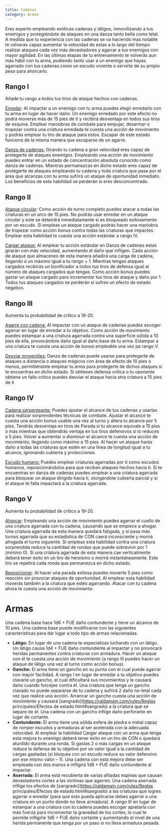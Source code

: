 ```yaml
---
title: Cadenas
category: Armas
---
```


Eres experto empleando exóticas cadenas y látigos, inmovilizando a tus enemigos y protegiéndote de ataques en una danza tanto bella como letal. A medida que tu experiencia con las cadenas se va haciendo mas notable te volverás capaz aumentar la velocidad de estas a lo largo del tiempo realizar ataques cada vez más devastadores y agarrar a tus enemigos con mayor agilidad. En las últimas etapas de tu entrenamiento te volverás aun más hábil con tu arma, pudiendo tanto usar a un enemigo que hayas agarrado con tus cadenas como un escudo viviente o servirte de su propio peso para ahorcarlo.

## Rango I

Añade tu rango a todos tus tiros de ataque hechos con cadenas.

<u>Enredar</u>: Al impactar a un enemigo con tu arma puedes elegir enredarlo con tu arma en lugar de hacer daño. Un enemigo enredado por este efecto no podrá moverse más de 15 pies de ti y recibirá desventaja en todos sus tiros de esquiva. Emplear maniobras de combate para empujar, desarmar o tropezar contra una criatura enredada te cuesta una acción de movimiento y podrás emplear tu tiro de ataque para estos. Escapar de este estado funciona de la misma manera que escaparse de un agarre. 

<u>Danza de cadenas:</u> Girando tu cadena a gran velocidad eres capaz de protegerte de ataques enemigos. Empleando una acción de movimiento puedes entrar en un estado de concentración absoluta conocido como danza de cadenas. Mientras permanezcas en dicho estado eres capaz de protegerte de ataques empleando tu cadena y toda criatura que pase por el área que alcanzas con tu arma sufrirá un ataque de oportunidad inmediato. Los beneficios de esta habilidad se perderán si eres desconcentrado.

## Rango II

<u>Ataque circular</u>: Como acción de turno completo puedes atacar a todas las criaturas en un arco de 15 pies. No podrás usar enredar en un ataque circular y este se detendrá inmediatamente si es bloqueado exitosamente por un escudo. Si empleas un ataque cargado podrás hacer una maniobra de tropezar como acción bonus contra todas las criaturas que impactes. Emplear esta habilidad te cuesta una acción estándar a rango IV.

<u>Cargar ataque:</u> Al emplear tu acción estándar en Danza de cadenas estas girarán con más velocidad, aumentando el daño que infligen. Cada acción de ataque que almacenes de esta manera añadirá una carga de cadena, llegando a un máximo igual a tu rango + 1. Mientras tengas ataques cargados recibirás un bonificador a todos tus tiros de defensa igual al número de ataques cargados que tengas. Como acción bonus puedes gastar un ataque cargado para incrementar tus tiros de ataque y daño por 1. Todos tus ataques cargados se perderán si sufres un efecto de estado negativo.

## Rango III   

Aumenta tu probabilidad de crítico a 19-20. 

<u>Agarre con cadena:</u> Al impactar con un ataque de cadenas puedes escoger agarrar en lugar de enredar a tu objetivo. Como acción de movimiento puedes estampar a una criatura agarrada contra una superficie sólida a 10 pies de ella, provocándole daño igual al daño base de tu arma. Estampar a una criatura te cuesta una acción de bonus empleable una vez pa rango V.  

<u>Desviar proyectiles:</u> Danza de cadenas puede usarse para protegerte de ataques a distancia o ataques mágicos con área de efecto de 10 pies o menos, permitiéndote emplear tu arma para protegerte de dichos ataques si te encuentras en dicho estado. Si obtienes defensa crítica o tu oponente obtiene un fallo crítico puedes desviar el ataque hacia otra criatura a 15 pies de ti  

## Rango IV   

<u>Cadena serpenteante:</u> Puedes ajustar el alcance de tus cadenas y usarlas para realizar sorprendentes técnicas de combate. Ajustar el alcance te cuesta una acción bonus usable una vez al turno y altera tu alcance por 5 pies. Tendrás desventaja en tiros de Parada si tu alcance equivale a 15 pies o más mientras que obtendrás ventaja en tus tiros defensivos si lo reduces a 5 pies. Volver a aumentar o disminuir el alcance te cuesta una acción de movimiento, llegando como máximo a 15 pies. Al hacer un ataque harás daño a todas las criaturas que estén en una línea de longitud igual a tu alcance, ignorando cubierta y protecciones. 

<u>Escudo humano:</u> Puedes emplear criaturas agarradas por ti como escudos humanos, reposicionándolos para que reciban ataques hechos hacia ti. Si te encuentras en danza de cadenas puedes emplear a una criatura agarrada para bloquear un ataque dirigido hacia ti, otorgándote cubierta parcial y si el ataque te falla impactará a la criatura agarrada.  

## Rango V

Aumenta tu probabilidad de crítico a 19-20. 

<u>Ahorcar</u>: Empleando una acción de movimiento puedes agarrar el cuello de una criatura agarrada con tu cadena, causando que se empiece a ahogar. Una criatura agarrada de esta manera quedará fatigada, y si pasa más turnos agarrada que su estadística de CON caerá inconsciente y morirá ahogada el turno siguiente. Si empleas esta habilidad contra una criatura sorprendida reduce la cantidad de rondas que puede sobrevivir por 1 (mínimo 0). Si una criatura agarrada de esta manera cae verticalmente deberá tener éxito en un tiro de heroísmo o morirá instantáneamente. Este tiro se repetirá cada ronda que permanezca en dicho estado. 

<u>Reposicionar</u>: Al hacer una parada exitosa puedes moverte 5 pies como reacción sin provocar ataques de oportunidad. Al emplear esta habilidad moverás también a la criatura que estés agarrando. Atacar con tu cadena ahora te cuesta una acción de movimiento.  

# Armas  

Una cadena base hace 1d6 + FUE daño contundente y tiene un alcance de 10 pies. Una cadena base puede modificarse con las siguientes características para dar lugar a todo tipo de armas relacionadas.

- **Látigo:** En lugar de una cadena te especializas luchando con un látigo. Un látigo causa 1d4 + FUE daño contundente al impactar y no provocará heridas permanentes contra criaturas con armadura. Hacer un ataque con él te cuesta una acción de movimiento (a rango III puedes hacer un ataque de látigo una vez al turno como acción bonus).
- **Gancho:** El arma tiene un gancho en su punta con el cual puede agarrar con mayor facilidad. A rango I en lugar de enredar a tu objetivo puedes clavarle un gancho, el cual dificultará sus movimientos y le causará daño cuando forcejee contra él. Una criatura que tenga un gancho clavado no puede separarse de tu cadena y sufrirá 2 daño no-letal cada vez que realice una acción. Arrancar un gancho cuesta una acción de movimiento y causará [sangrado](https://raldamain.com/rules/Reglas principales/Efectos de estado.html#sangrado) a la criatura que se separe de él. Una cadena con un gancho inflige daño perforante en lugar de cortante.
- **Contundente:** El arma tiene una sólida esfera de piedra o metal capaz de romper escudos y armaduras al ser acelerada con la adecuada velocidad. Al emplear la habilidad Cargar ataque con un arma que tenga esta mejora tu enemigo deberá tener éxito en un tiro de CON o quedará aturdido durante una ronda. Si gastas 2 o más cargas en un ataque reduce la defensa de tu objetivo por un valor igual a la cantidad de cargas gastadas (si bloquea con un escudo reduce su valor defensivo por ese mismo valor – 1). Una cadena con esta mejora debe ser empleada con dos manos e infligirá 1d8 + FUE daño contundente al impactar.
- **Aserrada:** El arma está recubierta de varias afiladas espinas que causan devastadores cortes a las víctimas que agarres. Una cadena aserrada inflige los efectos de [sangrado](https://raldamain.com/rules/Reglas principales/Efectos de estado.html#sangrado) a las criaturas que logres agarrar o enredar (para que esto pueda aplicarse debes agarrar a una criatura en un punto donde no lleve armadura). A rango III en lugar de estampar a una criatura con tu cadena puedes escoger apretarla con más fuerza para incrementar la gravedad de los cortes, lo cual te permite infligirle 1d6 + FUE daño cortante y aumentando el nivel de una herida permanente que tenga por un paso si no lleva armadura pesada.

